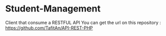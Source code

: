 # Student-Management
Client that consume a RESTFUL API
You can get the url on this repository : https://github.com/TafitAn/API-REST-PHP
